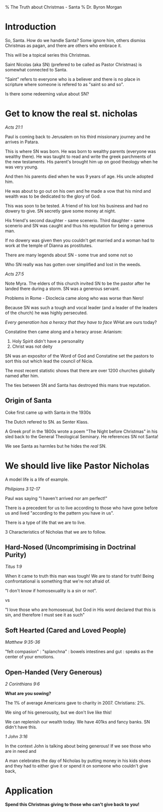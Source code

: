 % The Truth about Christmas - Santa
% Dr. Byron Morgan

# Introduction 

So, Santa.  How do we handle Santa? Some ignore him, others dismiss Christmas
as pagan, and there are others who embrace it.

This will be a topical series this Christmas.

Saint Nicolas (aka SN) (prefered to be called as Pastor Christmas) is somewhat
connected to Santa. 

"Saint" refers to everyone who is a believer and there is no place in scripture
where someone is refered to as "saint so and so".

Is there some redeeming value about SN?
 
# Get to know the real st. nicholas 

_Acts 21:1_ 

Paul is coming back to Jerusalem on his third missionary journey and he arrives
in Patara. 

This is where SN was born. He was born to wealthy parents (everyone was
wealthy there). He was taught to read and write the greek parchments of the new
testaments. His parent's brought him up on good theology when he was very
young. 

And then his parents died when he was 9 years of age. His uncle adopted him.

He was about to go out on his own and he made a vow that his mind and wealth
was to be dedicated to the glory of God. 

This was soon to be tested. A friend of his lost his business and had no dowery
to give. SN secretly gave some money at night. 

His friend's second daughter - same scenerio. Third daughter - same scenerio
and SN was caught and thus his reputation for being a generous man.

If no dowery was given then you couldn't get married and a woman had to work at
the temple of Dianna as prostitutes. 

There are many legends about SN - some true and some not so

Who SN really was has gotten over simplified and lost in the weeds.

_Acts 27:5_ 

Note Myra. The elders of this church invited SN to be the pastor after he
landed there during a storm. SN was a generous servant.

Problems in Rome - Dioclecia came along who was worse than Nero!

Because SN was such a tough and vocal leader (and a leader of the leaders of
the church) he was highly persecuted.


_Every generation has a heracy that they have to face_ WHat are ours today?

Constatine then came along and a heracy arose: Arianism:

1. Holy Spirit didn't have a personality
1. Christ was not deity

SN was an expositor of the Word of God and Constatine set the pastors to sort
this out which lead the council of Nicia.

The most recent statistic shows that there are over 1200 churches globally
named after him. 

The ties between SN and Santa has destroyed this mans true reputation.

## Origin of Santa

Coke first came up with Santa in the 1930s

The Dutch refered to SN. as Senter Klass.

A Greek prof in the 1800s wrote a poem "The Night before Christmas" in his sled
back to the General Theological Seminary. He references SN not Santa!

We see Santa as harmles but he hides the _real_ SN.

#  We should live like Pastor Nicholas

A model life is a life of example. 

_Philipians 3:12-17_

Paul was saying "I haven't arrived nor am perfect!"

There is a precedent for us to live according to those who have gone before us
and lived "according to the pattern you have in us".

There is a type of life that we are to live.

3 Characteristics of Nicholas that we are to follow.

## Hard-Nosed (Uncomprimising in Doctrinal Purity)

_Titus 1:9_ 

When it came to truth this man was tough! We are to stand for truth! Being
confrontational is something that we're not afraid of.

"I don't know if homosexuality is a sin or not".

vs 

"I love those who are homosexual, but God in His word declared that this is
sin, and therefore I must see it as such"

## Soft Hearted (Cared and Loved People)

_Matthew 9:35-36_

"felt compasion"
: "splanchna"
: bowels intestines and gut
: speaks as the center of your emotions.

## Open-Handed (Very Generous)

_2 Corinthians 9:6_

__What are you sowing?__

The 1% of average Americans gave to charity in 2007. Christians: 2%.

We sing of his generousity, but we don't live like this!

We can replenish our wealth today. We have 401ks and fancy banks. SN didn't
have this. 

_1 John 3:16_

In the context John is talking about being generous! If we see those who are in
need and

A man celebrates the day of Nicholas by putting money in his kids shoes and they had to either give it or spend it on someone who couldn't give back,

# Application

__Spend this Christmas giving to those who can't give back to you!__
